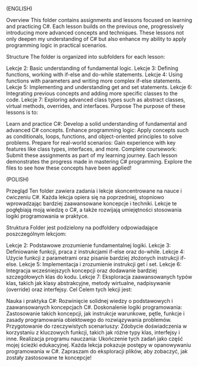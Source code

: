(ENGLISH)

Overview
This folder contains assignments and lessons focused on learning and practicing C#. Each lesson builds on the previous one, progressively introducing more advanced concepts and techniques. These lessons not only deepen my understanding of C# but also enhance my ability to apply programming logic in practical scenarios.

Structure
The folder is organized into subfolders for each lesson:

Lekcje 2: Basic understanding of fundamental logic.
Lekcje 3: Defining functions, working with if-else and do-while statements.
Lekcje 4: Using functions with parameters and writing more complex if-else statements.
Lekcje 5: Implementing and understanding get and set statements.
Lekcje 6: Integrating previous concepts and adding more specific classes to the code.
Lekcje 7: Exploring advanced class types such as abstract classes, virtual methods, overrides, and interfaces.
Purpose
The purpose of these lessons is to:

Learn and practice C#: Develop a solid understanding of fundamental and advanced C# concepts.
Enhance programming logic: Apply concepts such as conditionals, loops, functions, and object-oriented principles to solve problems.
Prepare for real-world scenarios: Gain experience with key features like class types, interfaces, and more.
Complete coursework: Submit these assignments as part of my learning journey.
Each lesson demonstrates the progress made in mastering C# programming. Explore the files to see how these concepts have been applied!



(POLISH)


Przegląd
Ten folder zawiera zadania i lekcje skoncentrowane na nauce i ćwiczeniu C#. Każda lekcja opiera się na poprzedniej, stopniowo wprowadzając bardziej zaawansowane koncepcje i techniki. Lekcje te pogłębiają moją wiedzę o C#, a także rozwijają umiejętności stosowania logiki programowania w praktyce.

Struktura
Folder jest podzielony na podfoldery odpowiadające poszczególnym lekcjom:

Lekcje 2: Podstawowe zrozumienie fundamentalnej logiki.
Lekcje 3: Definiowanie funkcji, praca z instrukcjami if-else oraz do-while.
Lekcje 4: Użycie funkcji z parametrami oraz pisanie bardziej złożonych instrukcji if-else.
Lekcje 5: Implementacja i zrozumienie instrukcji get i set.
Lekcje 6: Integracja wcześniejszych koncepcji oraz dodawanie bardziej szczegółowych klas do kodu.
Lekcje 7: Eksploracja zaawansowanych typów klas, takich jak klasy abstrakcyjne, metody wirtualne, nadpisywanie (override) oraz interfejsy.
Cel
Celem tych lekcji jest:

Nauka i praktyka C#: Rozwinięcie solidnej wiedzy o podstawowych i zaawansowanych koncepcjach C#.
Doskonalenie logiki programowania: Zastosowanie takich koncepcji, jak instrukcje warunkowe, pętle, funkcje i zasady programowania obiektowego do rozwiązywania problemów.
Przygotowanie do rzeczywistych scenariuszy: Zdobycie doświadczenia w korzystaniu z kluczowych funkcji, takich jak różne typy klas, interfejsy i inne.
Realizacja programu nauczania: Ukończenie tych zadań jako część mojej ścieżki edukacyjnej.
Każda lekcja pokazuje postępy w opanowywaniu programowania w C#. Zapraszam do eksploracji plików, aby zobaczyć, jak zostały zastosowane te koncepcje!
